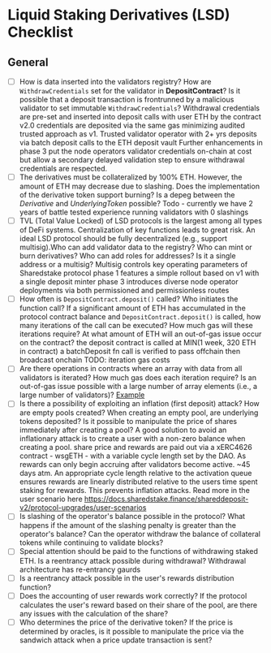 # Liquid Staking Derivatives (LSD) Checklist
## General

- [ ] How is data inserted into the validators registry? How are `WithdrawCredentials` set for the validator in **DepositContract**? Is it possible that a deposit transaction is frontrunned by a malicious validator to set immutable `WithdrawCredentials`?
      Withdrawal credentials are pre-set and inserted into deposit calls with user ETH by the contract
      v2.0 credentials are deposited via the same gas minimizing audited trusted approach as v1.
      Trusted validator operator with 2+ yrs deposits via batch deposit calls to the ETH deposit vault
      Further enhancements in phase 3 put the node operators validator credentials on-chain at cost but allow a secondary delayed validation step to ensure withdrawal credentials are respected.  
- [ ] The derivatives must be collateralized by 100% ETH. However, the amount of ETH may decrease due to slashing. Does the implementation of the derivative token support burning? Is a depeg between the *Derivative* and *UnderlyingToken* possible?
      Todo - currently we have 2 years of battle tested experience running validators with 0 slashings
- [ ] TVL (Total Value Locked) of LSD protocols is the largest among all types of DeFi systems. Centralization of key functions leads to great risk. An ideal LSD protocol should be fully decentralized (e.g., support multisig).Who can add validator data to the registry? Who can mint or burn derivatives? Who can add roles for addresses? Is it a single address or a multisig?
      Multisig controls key operating parameters of Sharedstake protocol
      phase 1 features a simple rollout based on v1 with a single deposit minter
      phase 3 introduces diverse node operator deployments via both permissioned and permissionless routes
- [ ] How often is `DepositContract.deposit()` called? Who initiates the function call? If a significant amount of ETH has accumulated in the protocol contract balance and `DepositContract.deposit()` is called, how many iterations of the call can be executed? How much gas will these iterations require? At what amount of ETH will an out-of-gas issue occur on the contract?
      the deposit contract is called at MIN(1 week, 320 ETH in contract)
      a batchDeposit fn call is verified to pass offchain then broadcast onchain
      TODO: iteration gas costs
- [ ] Are there operations in contracts where an array with data from all validators is iterated? How much gas does each iteration require? Is an out-of-gas issue possible with a large number of array elements (i.e., a large number of validators)?
[Example](https://github.com/code-423n4/2022-09-frax/blob/55ea6b1ef3857a277e2f47d42029bc0f3d6f9173/src/OperatorRegistry.sol#L113-L118)
- [ ] Is there a possibility of exploiting an inflation (first deposit) attack? How are empty pools created?  When creating an empty pool, are underlying tokens deposited? Is it possible to manipulate the price of shares immediately after creating a pool? A good solution to avoid an inflationary attack is to create a user with a non-zero balance when creating a pool.
      share price and rewards are paid out via a xERC4626 contract - wsgETH - with a variable cycle length set by the DAO. As rewards can only begin accruing after validators become active. ~45 days atm. An appropriate cycle length relative to the activation queue ensures rewards are linearly distributed relative to the users time spent staking for rewards. This prevents inflation attacks. Read more in the user scenario here https://docs.sharedstake.finance/shareddeposit-v2/protocol-upgrades/user-scenarios
- [ ] Is slashing of the operator's balance possible in the protocol? What happens if the amount of the slashing penalty is greater than the operator's balance? Can the operator withdraw the balance of collateral tokens while continuing to validate blocks?
- [ ] Special attention should be paid to the functions of withdrawing staked ETH. Is a reentrancy attack possible during withdrawal?
      Withdrawal architecture has re-entrancy gaurds
- [ ] Is a reentrancy attack possible in the user's rewards distribution function?
- [ ] Does the accounting of user rewards work correctly? If the protocol calculates the user's reward based on their share of the pool, are there any issues with the calculation of the share?
- [ ] Who determines the price of the derivative token? If the price is determined by oracles, is it possible to manipulate the price via the sandwich attack when a price update transaction is sent?
